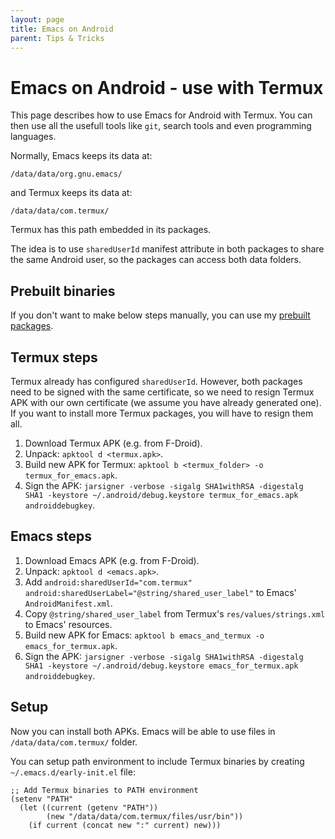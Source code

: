 ```yaml
---
layout: page
title: Emacs on Android
parent: Tips & Tricks
---
```


# Emacs on Android - use with Termux

This page describes how to use Emacs for Android with Termux. You can then use all the usefull tools like `git`, search tools and even programming languages.

Normally, Emacs keeps its data at:
```
/data/data/org.gnu.emacs/
```
and Termux keeps its data at:
```
/data/data/com.termux/
```

Termux has this path embedded in its packages.

The idea is to use `sharedUserId` manifest attribute in both packages to share the same Android user, so the packages can access both data folders.

## Prebuilt binaries

If you don't want to make below steps manually, you can use my [prebuilt packages](https://github.com/marek-g/doom-emacs-config/releases/tag/Android_2023-02-13).

## Termux steps

Termux already has configured `sharedUserId`. However, both packages need to be signed with the same certificate, so we need to resign Termux APK with our own certificate (we assume you have already generated one). If you want to install more Termux packages, you will have to resign them all.

1. Download Termux APK (e.g. from F-Droid).
1. Unpack: `apktool d <termux.apk>`.
1. Build new APK for Termux: `apktool b <termux_folder> -o termux_for_emacs.apk`.
1. Sign the APK: `jarsigner -verbose -sigalg SHA1withRSA -digestalg SHA1 -keystore ~/.android/debug.keystore termux_for_emacs.apk androiddebugkey`.

## Emacs steps

1. Download Emacs APK (e.g. from F-Droid).
1. Unpack: `apktool d <emacs.apk>`.
1. Add `android:sharedUserId="com.termux" android:sharedUserLabel="@string/shared_user_label"` to Emacs' `AndroidManifest.xml`.
1. Copy `@string/shared_user_label` from Termux's `res/values/strings.xml` to Emacs' resources.
1. Build new APK for Emacs: `apktool b emacs_and_termux -o emacs_for_termux.apk`.
1. Sign the APK: `jarsigner -verbose -sigalg SHA1withRSA -digestalg SHA1 -keystore ~/.android/debug.keystore emacs_for_termux.apk androiddebugkey`.

## Setup

Now you can install both APKs. Emacs will be able to use files in `/data/data/com.termux/` folder.

You can setup path environment to include Termux binaries by creating `~/.emacs.d/early-init.el` file:
```elisp
;; Add Termux binaries to PATH environment
(setenv "PATH"
  (let ((current (getenv "PATH"))
        (new "/data/data/com.termux/files/usr/bin"))
    (if current (concat new ":" current) new)))
```
